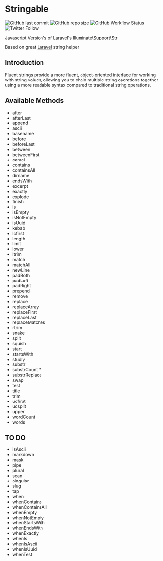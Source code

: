 # Stringable

![GitHub last commit](https://img.shields.io/github/last-commit/rudashi/stringable)
![GitHub repo size](https://img.shields.io/github/repo-size/rudashi/stringable)
![GitHub Workflow Status](https://img.shields.io/github/workflow/status/rudashi/stringable/Node.js%20CI)
![Twitter Follow](https://img.shields.io/twitter/follow/BorysZmuda?style=social)

Javascript Version's of Laravel's Illuminate\Support\Str

Based on great [Laravel](https://laravel.com/docs/9.x/helpers#fluent-strings-method-list) string helper

## Introduction
Fluent strings provide a more fluent, object-oriented interface for working with string values, allowing you to chain multiple string operations together using a more readable syntax compared to traditional string operations.

## Available Methods

- after
- afterLast
- append
- ascii
- basename
- before
- beforeLast
- between
- betweenFirst
- camel
- contains
- containsAll
- dirname
- endsWith
- excerpt
- exactly
- explode
- finish
- is
- isEmpty
- isNotEmpty
- isUuid
- kebab
- lcfirst
- length
- limit
- lower
- ltrim
- match
- matchAll
- newLine
- padBoth
- padLeft
- padRight
- prepend
- remove
- replace
- replaceArray
- replaceFirst
- replaceLast
- replaceMatches
- rtrim
- snake
- split
- squish
- start
- startsWith
- studly
- substr
- substrCount *
- substrReplace
- swap
- test
- title
- trim
- ucfirst
- ucsplit
- upper
- wordCount
- words

## TO DO

- isAscii
- markdown
- mask
- pipe
- plural
- scan
- singular
- slug
- tap
- when
- whenContains
- whenContainsAll
- whenEmpty
- whenNotEmpty
- whenStartsWith
- whenEndsWith
- whenExactly
- whenIs
- whenIsAscii
- whenIsUuid
- whenTest